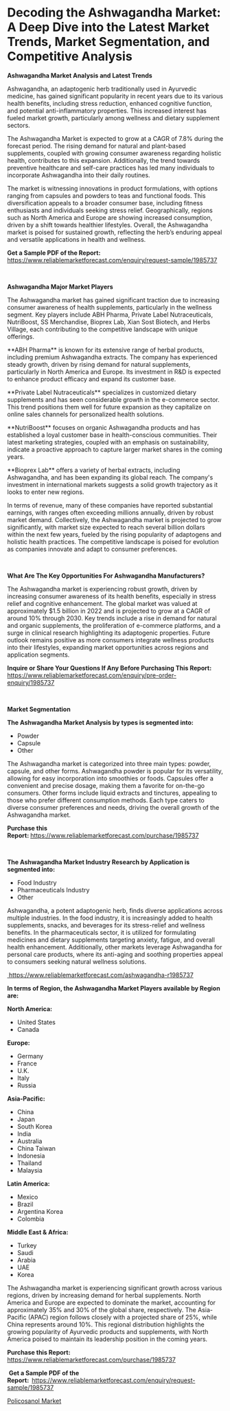 <p><h1>Decoding the Ashwagandha Market: A Deep Dive into the Latest Market Trends, Market Segmentation, and Competitive Analysis</h1></p><p><strong>Ashwagandha Market Analysis and Latest Trends</strong></p>
<p><p>Ashwagandha, an adaptogenic herb traditionally used in Ayurvedic medicine, has gained significant popularity in recent years due to its various health benefits, including stress reduction, enhanced cognitive function, and potential anti-inflammatory properties. This increased interest has fueled market growth, particularly among wellness and dietary supplement sectors.</p><p>The Ashwagandha Market is expected to grow at a CAGR of 7.8% during the forecast period. The rising demand for natural and plant-based supplements, coupled with growing consumer awareness regarding holistic health, contributes to this expansion. Additionally, the trend towards preventive healthcare and self-care practices has led many individuals to incorporate Ashwagandha into their daily routines.</p><p>The market is witnessing innovations in product formulations, with options ranging from capsules and powders to teas and functional foods. This diversification appeals to a broader consumer base, including fitness enthusiasts and individuals seeking stress relief. Geographically, regions such as North America and Europe are showing increased consumption, driven by a shift towards healthier lifestyles. Overall, the Ashwagandha market is poised for sustained growth, reflecting the herb’s enduring appeal and versatile applications in health and wellness.</p></p>
<p><strong>Get a Sample PDF of the Report:&nbsp;</strong> <a href="https://www.reliablemarketforecast.com/enquiry/request-sample/1985737?utm_campaign=3103&utm_medium=2&utm_source=Github&utm_content=ia&utm_term=01042025&utm_id=ashwagandha">https://www.reliablemarketforecast.com/enquiry/request-sample/1985737</a></p>
<p>&nbsp;</p>
<p><strong>Ashwagandha Major Market Players</strong></p>
<p><p>The Ashwagandha market has gained significant traction due to increasing consumer awareness of health supplements, particularly in the wellness segment. Key players include ABH Pharma, Private Label Nutraceuticals, NutriBoost, SS Merchandise, Bioprex Lab, Xian Sost Biotech, and Herbs Village, each contributing to the competitive landscape with unique offerings.</p><p>**ABH Pharma** is known for its extensive range of herbal products, including premium Ashwagandha extracts. The company has experienced steady growth, driven by rising demand for natural supplements, particularly in North America and Europe. Its investment in R&D is expected to enhance product efficacy and expand its customer base.</p><p>**Private Label Nutraceuticals** specializes in customized dietary supplements and has seen considerable growth in the e-commerce sector. This trend positions them well for future expansion as they capitalize on online sales channels for personalized health solutions.</p><p>**NutriBoost** focuses on organic Ashwagandha products and has established a loyal customer base in health-conscious communities. Their latest marketing strategies, coupled with an emphasis on sustainability, indicate a proactive approach to capture larger market shares in the coming years.</p><p>**Bioprex Lab** offers a variety of herbal extracts, including Ashwagandha, and has been expanding its global reach. The company's investment in international markets suggests a solid growth trajectory as it looks to enter new regions.</p><p>In terms of revenue, many of these companies have reported substantial earnings, with ranges often exceeding millions annually, driven by robust market demand. Collectively, the Ashwagandha market is projected to grow significantly, with market size expected to reach several billion dollars within the next few years, fueled by the rising popularity of adaptogens and holistic health practices. The competitive landscape is poised for evolution as companies innovate and adapt to consumer preferences.</p></p>
<p>&nbsp;</p>
<p><strong>What Are The Key Opportunities For Ashwagandha Manufacturers?</strong></p>
<p><p>The Ashwagandha market is experiencing robust growth, driven by increasing consumer awareness of its health benefits, especially in stress relief and cognitive enhancement. The global market was valued at approximately $1.5 billion in 2022 and is projected to grow at a CAGR of around 10% through 2030. Key trends include a rise in demand for natural and organic supplements, the proliferation of e-commerce platforms, and a surge in clinical research highlighting its adaptogenic properties. Future outlook remains positive as more consumers integrate wellness products into their lifestyles, expanding market opportunities across regions and application segments.</p></p>
<p><strong>Inquire or Share Your Questions If Any Before Purchasing This Report:</strong> <a href="https://www.reliablemarketforecast.com/enquiry/pre-order-enquiry/1985737?utm_campaign=3103&utm_medium=2&utm_source=Github&utm_content=ia&utm_term=01042025&utm_id=ashwagandha">https://www.reliablemarketforecast.com/enquiry/pre-order-enquiry/1985737</a></p>
<p>&nbsp;</p>
<p><strong>Market Segmentation</strong></p>
<p><strong>The Ashwagandha Market Analysis by types is segmented into:</strong></p>
<p><ul><li>Powder</li><li>Capsule</li><li>Other</li></ul></p>
<p><p>The Ashwagandha market is categorized into three main types: powder, capsule, and other forms. Ashwagandha powder is popular for its versatility, allowing for easy incorporation into smoothies or foods. Capsules offer a convenient and precise dosage, making them a favorite for on-the-go consumers. Other forms include liquid extracts and tinctures, appealing to those who prefer different consumption methods. Each type caters to diverse consumer preferences and needs, driving the overall growth of the Ashwagandha market.</p></p>
<p><strong>Purchase this Report:&nbsp;</strong><a href="https://www.reliablemarketforecast.com/purchase/1985737?utm_campaign=3103&utm_medium=2&utm_source=Github&utm_content=ia&utm_term=01042025&utm_id=ashwagandha">https://www.reliablemarketforecast.com/purchase/1985737</a></p>
<p>&nbsp;</p>
<p><strong>The Ashwagandha Market Industry Research by Application is segmented into:</strong></p>
<p><ul><li>Food Industry</li><li>Pharmaceuticals Industry</li><li>Other</li></ul></p>
<p><p>Ashwagandha, a potent adaptogenic herb, finds diverse applications across multiple industries. In the food industry, it is increasingly added to health supplements, snacks, and beverages for its stress-relief and wellness benefits. In the pharmaceuticals sector, it is utilized for formulating medicines and dietary supplements targeting anxiety, fatigue, and overall health enhancement. Additionally, other markets leverage Ashwagandha for personal care products, where its anti-aging and soothing properties appeal to consumers seeking natural wellness solutions.</p></p>
<p><a href="https://www.reliablemarketforecast.com/ashwagandha-r1985737?utm_campaign=3103&utm_medium=2&utm_source=Github&utm_content=ia&utm_term=01042025&utm_id=ashwagandha">&nbsp;https://www.reliablemarketforecast.com/ashwagandha-r1985737</a></p>
<p><strong>In terms of Region, the Ashwagandha Market Players available by Region are:</strong></p>
<p>
    <p> <strong> North America: </strong>
        <ul>
            <li>United States</li>
            <li>Canada</li>
        </ul>
        </p> 
    <p> <strong> Europe: </strong>
        <ul>
            <li>Germany</li>
            <li>France</li>
            <li>U.K.</li>
            <li>Italy</li>
            <li>Russia</li>
        </ul>
        </p> 
    <p> <strong> Asia-Pacific: </strong>
        <ul>
            <li>China</li>
            <li>Japan</li>
            <li>South Korea</li>
            <li>India</li>
            <li>Australia</li>
            <li>China Taiwan</li>
            <li>Indonesia</li>
            <li>Thailand</li>
            <li>Malaysia</li>
        </ul>
        </p> 
    <p> <strong> Latin America: </strong>
        <ul>
            <li>Mexico</li>
            <li>Brazil</li>
            <li>Argentina Korea</li>
            <li>Colombia</li>
        </ul>
        </p> 
    <p> <strong> Middle East & Africa: </strong>
        <ul>
            <li>Turkey</li>
            <li>Saudi</li>
            <li>Arabia</li>
            <li>UAE</li>
            <li>Korea</li>
        </ul>
    </p>
    </p>
<p><p>The Ashwagandha market is experiencing significant growth across various regions, driven by increasing demand for herbal supplements. North America and Europe are expected to dominate the market, accounting for approximately 35% and 30% of the global share, respectively. The Asia-Pacific (APAC) region follows closely with a projected share of 25%, while China represents around 10%. This regional distribution highlights the growing popularity of Ayurvedic products and supplements, with North America poised to maintain its leadership position in the coming years.</p></p>
<p><strong>Purchase this Report: </strong><a href="https://www.reliablemarketforecast.com/purchase/1985737?utm_campaign=3103&utm_medium=2&utm_source=Github&utm_content=ia&utm_term=01042025&utm_id=ashwagandha">https://www.reliablemarketforecast.com/purchase/1985737</a></p>
<p>&nbsp;<strong>Get a Sample PDF of the Report:&nbsp;&nbsp;</strong><a href="https://www.reliablemarketforecast.com/enquiry/request-sample/1985737?utm_campaign=3103&utm_medium=2&utm_source=Github&utm_content=ia&utm_term=01042025&utm_id=ashwagandha">https://www.reliablemarketforecast.com/enquiry/request-sample/1985737</a></p>
<p><strong></strong></p>
<p><p><a href="https://github.com/kaddahblejc/Market-Research-Report-List-1/blob/main/policosanol-market.md?utm_campaign=3103&utm_medium=2&utm_source=Github&utm_content=ia&utm_term=01042025&utm_id=ashwagandha">Policosanol Market</a></p></p>